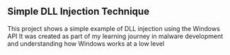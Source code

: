 ## Simple DLL Injection Technique

This project shows a simple example of DLL injection using the Windows API
It was created as part of my learning journey in malware development and understanding how Windows works at a low level
